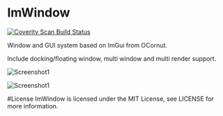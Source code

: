 # ImWindow

<a href="https://scan.coverity.com/projects/thennequin-imwindow">
  <img alt="Coverity Scan Build Status"
       src="https://scan.coverity.com/projects/10882/badge.svg"/>
</a>

Window and GUI system based on ImGui from OCornut.

Include docking/floating window, multi window and multi render support.

![Screenshot1](Screenshots/Screen1.png)

![Screenshot1](Screenshots/Docking.gif)

#License
ImWindow is licensed under the MIT License, see LICENSE for more information.
